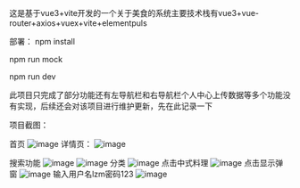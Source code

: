 这是基于vue3+vite开发的一个关于美食的系统主要技术栈有vue3+vue-router+axios+vuex+vite+elementpuls










部署：
npm install


npm run mock


npm run dev


此项目只完成了部分功能还有左导航栏和右导航栏个人中心上传数据等多个功能没有实现，后续还会对该项目进行维护更新，先在此记录一下


项目截图：


首页
![image](https://github.com/lzm869/delicacy/assets/171211373/322a28b7-909e-4325-9c1d-cbcbc53ae001)
详情页：
![image](https://github.com/lzm869/delicacy/assets/171211373/9839dc47-eef1-4510-a1d3-31ac95d60f37)

搜索功能
![image](https://github.com/lzm869/delicacy/assets/171211373/30fea5af-2216-497e-8371-29334b85ff19)
![image](https://github.com/lzm869/delicacy/assets/171211373/80317495-3621-445f-a63c-aae4c583f4c5)
分类
![image](https://github.com/lzm869/delicacy/assets/171211373/46628707-7c91-49c3-bc59-2da182ff1506)
点击中式料理
![image](https://github.com/lzm869/delicacy/assets/171211373/1a05cbca-0fc1-45ca-a5bc-98bd14f0914e)
点击显示弹窗
![image](https://github.com/lzm869/delicacy/assets/171211373/50cf0ef5-4e36-4e07-a6eb-b592501f6861)
输入用户名lzm密码123
![image](https://github.com/lzm869/delicacy/assets/171211373/367e5ca7-5160-47ce-b5b4-8e192d884da0)






